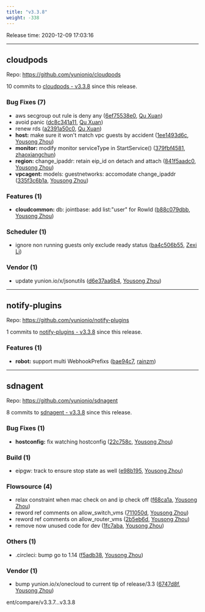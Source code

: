 ```yaml
---
title: "v3.3.8"
weight: -338
---
```


Release time: 2020-12-09 17:03:16

---
## cloudpods

Repo: https://github.com/yunionio/cloudpods

10 commits to [cloudpods - v3.3.8] since this release.

### Bug Fixes (7)
- aws secgroup out rule is deny any ([6ef75538e0](https://github.com/yunionio/cloudpods/commit/6ef75538e010a5d76e90ed6e016b1ac4b1ae68ab), [Qu Xuan](mailto:quxuan@yunionyun.com))
- avoid panic ([dc8c341a11](https://github.com/yunionio/cloudpods/commit/dc8c341a110e0db7862d22c915eab30ca639340c), [Qu Xuan](mailto:quxuan@yunionyun.com))
- renew rds ([a2391a50c0](https://github.com/yunionio/cloudpods/commit/a2391a50c02cf3d13661d9946d982ded5c453021), [Qu Xuan](mailto:quxuan@yunionyun.com))
- **host:** make sure it won't match vpc guests by accident ([1ee1493d6c](https://github.com/yunionio/cloudpods/commit/1ee1493d6ccf89712ec142e287f8a6fea08e4c1a), [Yousong Zhou](mailto:zhouyousong@yunionyun.com))
- **monitor:** modify monitor serviceType in StartService() ([379fbf4581](https://github.com/yunionio/cloudpods/commit/379fbf45810d209c77196d750a426340cd877aeb), [zhaoxiangchun](mailto:1422928955@qq.com))
- **region:** change_ipaddr: retain eip_id on detach and attach ([841f5aadc0](https://github.com/yunionio/cloudpods/commit/841f5aadc08f3c09b5da914d3f4b46aac861930f), [Yousong Zhou](mailto:zhouyousong@yunionyun.com))
- **vpcagent:** models: guestnetworks: accomodate change_ipaddr ([335f3c6b1a](https://github.com/yunionio/cloudpods/commit/335f3c6b1a629c399f6401951a259c8806727bf4), [Yousong Zhou](mailto:zhouyousong@yunionyun.com))

### Features (1)
- **cloudcommon:** db: jointbase: add list:"user" for RowId ([b88c079dbb](https://github.com/yunionio/cloudpods/commit/b88c079dbb3c49077b305dc823ed9bd2a7c9f3fb), [Yousong Zhou](mailto:zhouyousong@yunionyun.com))

### Scheduler (1)
- ignore non running guests only exclude ready status ([ba4c506b55](https://github.com/yunionio/cloudpods/commit/ba4c506b555bf3ea0b6d6393bf26553f24e27e7d), [Zexi Li](mailto:zexi.li@qq.com))

### Vendor (1)
- update yunion.io/x/jsonutils ([d6e37aa6b4](https://github.com/yunionio/cloudpods/commit/d6e37aa6b460ba77f6ad2f31e27841e422e155d5), [Yousong Zhou](mailto:zhouyousong@yunionyun.com))

[cloudpods - v3.3.8]: https://github.com/yunionio/cloudpods/compare/v3.3.7...v3.3.8
---
## notify-plugins

Repo: https://github.com/yunionio/notify-plugins

1 commits to [notify-plugins - v3.3.8] since this release.

### Features (1)
- **robot:** support multi WebhookPrefixs ([bae94c7](https://github.com/yunionio/notify-plugins/commit/bae94c7b01cff9706374980fd3289b4221920146), [rainzm](mailto:mjoycarry@gmail.com))

[notify-plugins - v3.3.8]: https://github.com/yunionio/notify-plugins/compare/v3.3.7...v3.3.8
---
## sdnagent

Repo: https://github.com/yunionio/sdnagent

8 commits to [sdnagent - v3.3.8] since this release.

### Bug Fixes (1)
- **hostconfig:** fix watching hostconfig ([22c758c](https://github.com/yunionio/sdnagen/commit/22c758c78a447d9fadbc6d2b3e2f8afa7a2028ac), [Yousong Zhou](mailto:zhouyousong@yunionyun.com))

### Build (1)
- eipgw: track to ensure stop state as well ([e98b195](https://github.com/yunionio/sdnagen/commit/e98b195a0ff3cd73b93a793b8449f81c1dd06573), [Yousong Zhou](mailto:zhouyousong@yunionyun.com))

### Flowsource (4)
- relax constraint when mac check on and ip check off ([f68ca1a](https://github.com/yunionio/sdnagen/commit/f68ca1a42c7628bcfc69254544741cd59c0cd714), [Yousong Zhou](mailto:zhouyousong@yunionyun.com))
- reword ref comments on allow_switch_vms ([711050d](https://github.com/yunionio/sdnagen/commit/711050d9cd435528da36a4382c3edc8fd3668320), [Yousong Zhou](mailto:zhouyousong@yunionyun.com))
- reword ref comments on allow_router_vms ([2b5eb6d](https://github.com/yunionio/sdnagen/commit/2b5eb6d4c985862ca6c916ba702005f4e1ce0ff5), [Yousong Zhou](mailto:zhouyousong@yunionyun.com))
- remove now unused code for dev ([1fc7aba](https://github.com/yunionio/sdnagen/commit/1fc7abafd278daf6731d2cf24798198fa90a7501), [Yousong Zhou](mailto:zhouyousong@yunionyun.com))

### Others (1)
- .circleci: bump go to 1.14 ([f5adb38](https://github.com/yunionio/sdnagen/commit/f5adb38e9933b93a188b932e6526a9739b58e240), [Yousong Zhou](mailto:zhouyousong@yunionyun.com))

### Vendor (1)
- bump yunion.io/x/onecloud to current tip of release/3.3 ([6747d8f](https://github.com/yunionio/sdnagen/commit/6747d8f01dc875bd163a4c3e17f05781ab10806d), [Yousong Zhou](mailto:zhouyousong@yunionyun.com))

[sdnagent - v3.3.8]: https://github.com/yunionio/sdnagent/compare/v3.3.7...v3.3.8
ent/compare/v3.3.7...v3.3.8

